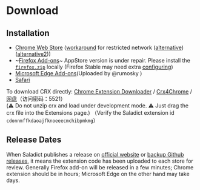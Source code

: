 # Download

## Installation

- [Chrome Web Store][chrome] ([workaround](https://suying0000.com/auth/register?code=QmPt) for restricted network ([alternative](https://jike391.com/auth/register?code=U1tj)) ([alternative2](https://suyunti.net/auth/register?code=2IQ1)))
- ~[Firefox Add-ons][firefox]~ AppStore version is under repair. Please install the [`firefox.zip`](https://github.com/crimx/ext-saladict/releases/tag/v7.20.0#:~:text=yipanhuasheng%20and%20rumosky-,Assets,-6) locally (Firefox Stable may need extra [configuring](https://stackoverflow.com/questions/31952727/how-can-i-disable-signature-checking-for-firefox-add-ons/31952728#31952728))
- [Microsoft Edge Add-ons][edge](Uploaded by @rumosky )
- [Safari][safari]

To download CRX directly: [Chrome Extension Downloader](https://chrome-extension-downloader.com/) / [Crx4Chrome](https://www.crx4chrome.com/extensions/cdonnmffkdaoajfknoeeecmchibpmkmg/) / [网盘](https://url25.ctfile.com/d/24782725-37758132-32949f)（访问密码：5521）  
(:warning: Do not unzip crx and load under development mode. :warning: Just drag the crx file into the Extensions page.)
（Verify the Saladict extension id `cdonnmffkdaoajfknoeeecmchibpmkmg`）

## Release Dates

When Saladict publishes a release on [official website](https://saladict.crimx.com/releases) or [backup Github releases](https://github.com/crimx/ext-saladict/releases), it means the extension code has been uploaded to each store for review. Generally Firefox add-on will be released in a few minutes; Chrome extension should be in hours; Microsoft Edge on the other hand may take days.

[chrome]: https://chrome.google.com/webstore/detail/cdonnmffkdaoajfknoeeecmchibpmkmg/reviews?hl=en
[firefox]: https://addons.mozilla.org/firefox/addon/ext-saladict/
[edge]: https://microsoftedge.microsoft.com/addons/detail/idghocbbahafpfhjnfhpbfbmpegphmmp
[safari]: https://saladict.crimx.com/en/safari
[zhihu]: https://zhuanlan.zhihu.com/saladict
[mp]: https://mp.weixin.qq.com/s/Nnhk_NRWMqsFGkc5ST6odg
